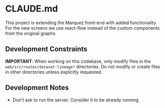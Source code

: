 # CLAUDE.md

This project is extending the Marquez front-end with added functionality. For the new screens we use react-flow instead of the custom components from the original graphs. 

## Development Constraints

**IMPORTANT**: When working on this codebase, only modify files in the `web/src/routes/dataset-lineage*` directories. Do not modify or create files in other directories unless explicitly requested.

## Development Notes

- Don't ask to run the server. Consider it to be already running.
